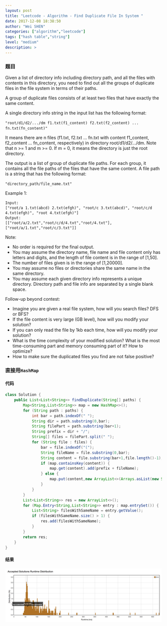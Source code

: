 ```yaml
---
layout: post
title: "Leetcode - Algorithm - Find Duplicate File In System "
date: 2017-12-08 18:38:50
author: "Wei SHEN"
categories: ["algorithm","leetcode"]
tags: ["hash table","string"]
level: "medium"
description: >
---
```


### 题目
Given a list of directory info including directory path, and all the files with contents in this directory, you need to find out all the groups of duplicate files in the file system in terms of their paths.

A group of duplicate files consists of at least two files that have exactly the same content.

A single directory info string in the input list has the following format:

`"root/d1/d2/.../dm f1.txt(f1_content) f2.txt(f2_content) ... fn.txt(fn_content)"`

It means there are n files (f1.txt, f2.txt ... fn.txt with content f1_content, f2_content ... fn_content, respectively) in directory root/d1/d2/.../dm. Note that n >= 1 and m >= 0. If m = 0, it means the directory is just the root directory.

The output is a list of group of duplicate file paths. For each group, it contains all the file paths of the files that have the same content. A file path is a string that has the following format:

`"directory_path/file_name.txt"`

Example 1:
```
Input:
["root/a 1.txt(abcd) 2.txt(efgh)", "root/c 3.txt(abcd)", "root/c/d 4.txt(efgh)", "root 4.txt(efgh)"]
Output:  
[["root/a/2.txt","root/c/d/4.txt","root/4.txt"],["root/a/1.txt","root/c/3.txt"]]
```
Note:
* No order is required for the final output.
* You may assume the directory name, file name and file content only has letters and digits, and the length of file content is in the range of [1,50].
* The number of files given is in the range of [1,20000].
* You may assume no files or directories share the same name in the same directory.
* You may assume each given directory info represents a unique directory. Directory path and file info are separated by a single blank space.

Follow-up beyond contest:
* Imagine you are given a real file system, how will you search files? DFS or BFS?
* If the file content is very large (GB level), how will you modify your solution?
* If you can only read the file by 1kb each time, how will you modify your solution?
* What is the time complexity of your modified solution? What is the most time-consuming part and memory consuming part of it? How to optimize?
* How to make sure the duplicated files you find are not false positive?

### 直接用`HashMap`

#### 代码
```java
class Solution {
    public List<List<String>> findDuplicate(String[] paths) {
        Map<String,List<String>> map = new HashMap<>();
        for (String path : paths) {
            int bar = path.indexOf(" ");
            String dir = path.substring(0,bar);
            String filePart = path.substring(bar+1);
            String prefix = dir + "/";
            String[] files = filePart.split(" ");
            for (String file : files) {
                bar = file.indexOf("(");
                String fileName = file.substring(0,bar);
                String content = file.substring(bar+1,file.length()-1);
                if (map.containsKey(content)) {
                    map.get(content).add(prefix + fileName);
                } else {
                    map.put(content,new ArrayList<>(Arrays.asList(new String[]{prefix + fileName})));
                }
            }
        }
        List<List<String>> res = new ArrayList<>();
        for (Map.Entry<String,List<String>> entry : map.entrySet()) {
            List<String> filesWithSameName = entry.getValue();
            if (filesWithSameName.size() > 1) {
                res.add(filesWithSameName);
            }
        }
        return res;
    }
}
```

#### 结果
![find-duplicate-file-in-system-1](/images/leetcode/find-duplicate-file-in-system-1.png)
